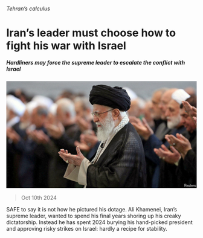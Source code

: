 ###### Tehran’s calculus

# Iran’s leader must choose how to fight his war with Israel 

##### Hardliners may force the supreme leader to escalate the conflict with Israel 

![image](images/20241012_MAP506.jpg) 

> Oct 10th 2024 

SAFE to say it is not how he pictured his dotage. Ali Khamenei, Iran’s supreme leader, wanted to spend his final years shoring up his creaky dictatorship. Instead he has spent 2024 burying his hand-picked president and approving risky strikes on Israel: hardly a recipe for stability.

